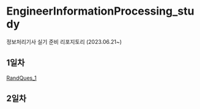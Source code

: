# EngineerInformationProcessing_study
정보처리기사 실기 준비 리포지토리 (2023.06.21~)

## 1일차
[RandQues_1](https://github.com/limchaeyeon8/EngineerInformationProcessing_study/blob/main/newbt_rand1.md)

## 2일차
